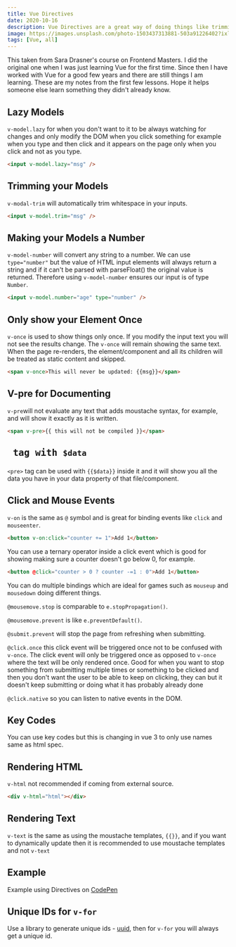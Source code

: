 ```yaml
---
title: Vue Directives
date: 2020-10-16
description: Vue Directives are a great way of doing things like trimming your models or only showing something once. So many cool directives to make your life easier when coding in Vue.
image: https://images.unsplash.com/photo-1503437313881-503a91226402?ixlib=rb-1.2.1&ixid=eyJhcHBfaWQiOjEyMDd9&auto=format&fit=crop&w=3578&q=80
tags: [Vue, all]
---
```


This taken from Sara Drasner's course on Frontend Masters. I did the original one when I was just learning Vue for the first time. Since then I have worked with Vue for a good few years and there are still things I am learning. These are my notes from the first few lessons. Hope it helps someone else learn something they didn't already know.

## Lazy Models

`v-model.lazy` for when you don't want to it to be always watching for changes and only modify the DOM when you click something for example when you type and then click and it appears on the page only when you click and not as you type.

```html
<input v-model.lazy="msg" />
```

## Trimming your Models

`v-modal-trim` will automatically trim whitespace in your inputs.

```html
<input v-model.trim="msg" />
```

## Making your Models a Number

`v-model-number` will convert any string to a number. We can use `type="number"` but the value of HTML input elements will always return a string and if it can't be parsed with parseFloat() the original value is returned. Therefore using `v-model-number` ensures our input is of type `Number`.

```html
<input v-model.number="age" type="number" />
```

## Only show your Element Once

`v-once` is used to show things only once. If you modify the input text you will not see the results change. The `v-once` will remain showing the same text. When the page re-renders, the element/component and all its children will be treated as static content and skipped.

```html
<span v-once>This will never be updated: {{msg}}</span>
```

## V-pre for Documenting

`v-pre`will not evaluate any text that adds moustache syntax, for example, and will show it exactly as it is written.

```html
<span v-pre>{{ this will not be compiled }}</span>
```

## <pre> tag with `$data`

`<pre>` tag can be used with `{{$data}}` inside it and it will show you all the data you have in your data property of that file/component.

## Click and Mouse Events

`v-on` is the same as `@` symbol and is great for binding events like `click` and `mouseenter`.

```html
<button v-on:click="counter += 1">Add 1</button>
```

You can use a ternary operator inside a click event which is good for showing making sure a counter doesn't go below 0, for example.

```html
<button @click="counter > 0 ? counter -=1 : 0">Add 1</button>
```

You can do multiple bindings which are ideal for games such as `mouseup` and `mousedown` doing different things.

`@mousemove.stop` is comparable to `e.stopPropagation()`.

`@mousemove.prevent` is like `e.preventDefault()`.

`@submit.prevent` will stop the page from refreshing when submitting.

`@click.once` this click event will be triggered once not to be confused with `v-once`. The click event will only be triggered once as opposed to `v-once` where the text will be only rendered once. Good for when you want to stop something from submitting multiple times or something to be clicked and then you don't want the user to be able to keep on clicking, they can but it doesn't keep submitting or doing what it has probably already done

`@click.native` so you can listen to native events in the DOM.

## Key Codes

You can use key codes but this is changing in vue 3 to only use names same as html spec.

## Rendering HTML

`v-html` not recommended if coming from external source.

```html
<div v-html="html"></div>
```

## Rendering Text

`v-text` is the same as using the moustache templates, `{{}}`, and if you want to dynamically update then it is recommended to use moustache templates and not `v-text`

## Example

Example using Directives on [CodePen](https://codepen.io/debs-obrien/pen/PoNMGLJ)

## Unique IDs for `v-for`

Use a library to generate unique ids - [uuid](https://www.npmjs.com/package/uuid), then for `v-for` you will always get a unique id.
